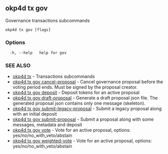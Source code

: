 ## okp4d tx gov

Governance transactions subcommands

```
okp4d tx gov [flags]
```

### Options

```
  -h, --help   help for gov
```

### SEE ALSO

* [okp4d tx](okp4d_tx.md)	 - Transactions subcommands
* [okp4d tx gov cancel-proposal](okp4d_tx_gov_cancel-proposal.md)	 - Cancel governance proposal before the voting period ends. Must be signed by the proposal creator.
* [okp4d tx gov deposit](okp4d_tx_gov_deposit.md)	 - Deposit tokens for an active proposal
* [okp4d tx gov draft-proposal](okp4d_tx_gov_draft-proposal.md)	 - Generate a draft proposal json file. The generated proposal json contains only one message (skeleton).
* [okp4d tx gov submit-legacy-proposal](okp4d_tx_gov_submit-legacy-proposal.md)	 - Submit a legacy proposal along with an initial deposit
* [okp4d tx gov submit-proposal](okp4d_tx_gov_submit-proposal.md)	 - Submit a proposal along with some messages, metadata and deposit
* [okp4d tx gov vote](okp4d_tx_gov_vote.md)	 - Vote for an active proposal, options: yes/no/no_with_veto/abstain
* [okp4d tx gov weighted-vote](okp4d_tx_gov_weighted-vote.md)	 - Vote for an active proposal, options: yes/no/no_with_veto/abstain
